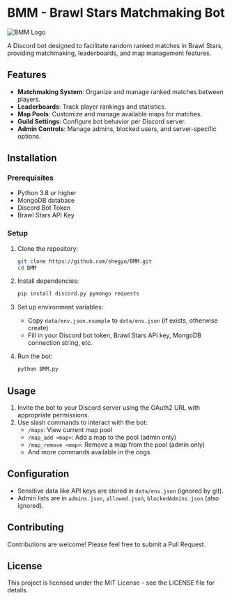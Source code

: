# BMM - Brawl Stars Matchmaking Bot

![BMM Logo](https://imgur.com/QUSZ6l1.png)

A Discord bot designed to facilitate random ranked matches in Brawl Stars, providing matchmaking, leaderboards, and map management features.

## Features

- **Matchmaking System**: Organize and manage ranked matches between players.
- **Leaderboards**: Track player rankings and statistics.
- **Map Pools**: Customize and manage available maps for matches.
- **Guild Settings**: Configure bot behavior per Discord server.
- **Admin Controls**: Manage admins, blocked users, and server-specific options.

## Installation

### Prerequisites
- Python 3.8 or higher
- MongoDB database
- Discord Bot Token
- Brawl Stars API Key

### Setup
1. Clone the repository:
   ```bash
   git clone https://github.com/shegyo/BMM.git
   cd BMM
   ```

2. Install dependencies:
   ```bash
   pip install discord.py pymongo requests
   ```

3. Set up environment variables:
   - Copy `data/env.json.example` to `data/env.json` (if exists, otherwise create)
   - Fill in your Discord bot token, Brawl Stars API key, MongoDB connection string, etc.

4. Run the bot:
   ```bash
   python BMM.py
   ```

## Usage

1. Invite the bot to your Discord server using the OAuth2 URL with appropriate permissions.
2. Use slash commands to interact with the bot:
   - `/maps`: View current map pool
   - `/map_add <map>`: Add a map to the pool (admin only)
   - `/map_remove <map>`: Remove a map from the pool (admin only)
   - And more commands available in the cogs.

## Configuration

- Sensitive data like API keys are stored in `data/env.json` (ignored by git).
- Admin lists are in `admins.json`, `allowed.json`, `blockedAdmins.json` (also ignored).

## Contributing

Contributions are welcome! Please feel free to submit a Pull Request.

## License

This project is licensed under the MIT License - see the LICENSE file for details.
